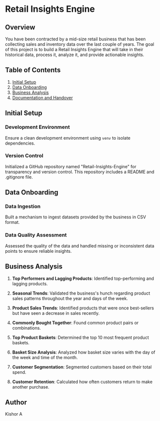 # Retail Insights Engine

## Overview
You have been contracted by a mid-size retail business that has been collecting sales and inventory data over the last couple of years. The goal of this project is to build a Retail Insights Engine that will take in their historical data, process it, analyze it, and provide actionable insights.

## Table of Contents
1. [Initial Setup](#initial-setup)
2. [Data Onboarding](#data-onboarding)
3. [Business Analysis](#business-analysis)
4. [Documentation and Handover](#documentation-and-handover)

## Initial Setup
### Development Environment
Ensure a clean development environment using `venv` to isolate dependencies.

### Version Control
Initialized a GitHub repository named "Retail-Insights-Engine" for transparency and version control. This repository includes a README and .gitignore file.

## Data Onboarding
### Data Ingestion
Built a mechanism to ingest datasets provided by the business in CSV format.

### Data Quality Assessment
Assessed the quality of the data and handled missing or inconsistent data points to ensure reliable insights.

## Business Analysis
1. **Top Performers and Lagging Products**: Identified top-performing and lagging products.

2. **Seasonal Trends**: Validated the business's hunch regarding product sales patterns throughout the year and days of the week.

3. **Product Sales Trends**: Identified products that were once best-sellers but have seen a decrease in sales recently.

4. **Commonly Bought Together**: Found common product pairs or combinations.

5. **Top Product Baskets**: Determined the top 10 most frequent product baskets.

6. **Basket Size Analysis**: Analyzed how basket size varies with the day of the week and time of the month.

7. **Customer Segmentation**: Segmented customers based on their total spend.

8. **Customer Retention**: Calculated how often customers return to make another purchase.


## Author
Kishor A
